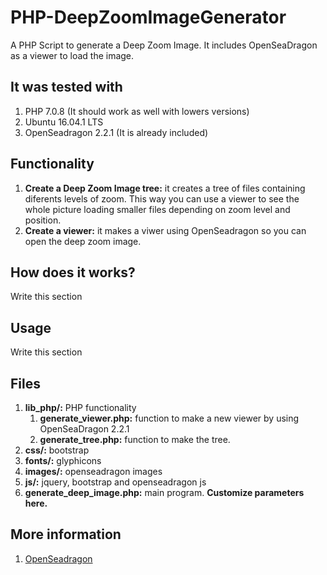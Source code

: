 # PHP-DeepZoomImageGenerator
A PHP Script to generate a Deep Zoom Image. It includes OpenSeaDragon as a viewer to load the image.

## It was tested with

1. PHP 7.0.8 (It should work as well with lowers versions)
2. Ubuntu 16.04.1 LTS
3. OpenSeadragon 2.2.1 (It is already included)

## Functionality

1. **Create a Deep Zoom Image tree:** it creates a tree of files containing diferents levels of zoom. This way you can use a viewer to see the whole picture loading smaller files depending on zoom level and position.
2. **Create a viewer:** it makes a viwer using OpenSeadragon so you can open the deep zoom image.

## How does it works?

Write this section

## Usage

Write this section

## Files

1. **lib_php/:** PHP functionality
    1. **generate_viewer.php:** function to make a new viewer by using OpenSeaDragon 2.2.1
    2. **generate_tree.php:** function to make the tree.
2. **css/:** bootstrap
3. **fonts/:** glyphicons
4. **images/:** openseadragon images
5. **js/:** jquery, bootstrap and openseadragon js
6. **generate_deep_image.php:** main program. **Customize parameters here.**

## More information

1. [OpenSeadragon](https://openseadragon.github.io/)
